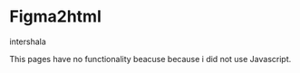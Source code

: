 # Figma2html
intershala


This pages have no functionality beacuse because i did not use Javascript.

